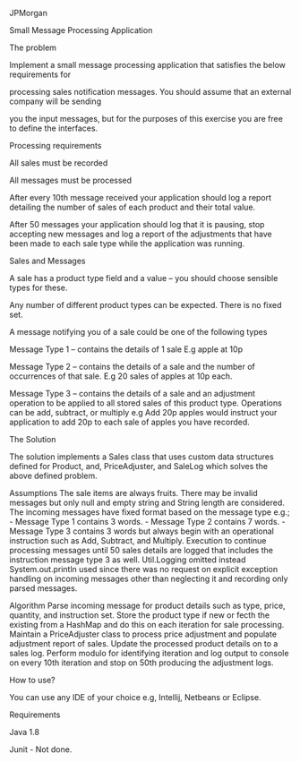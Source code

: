 JPMorgan

Small Message Processing Application

The problem

Implement a small message processing application that satisfies the below requirements for

processing sales notification messages. You should assume that an external company will be sending

you the input messages, but for the purposes of this exercise you are free to define the interfaces.

Processing requirements

All sales must be recorded

All messages must be processed

After every 10th message received your application should log a report detailing the number of sales of each product and their total value.

After 50 messages your application should log that it is pausing, stop accepting new messages and log a report of the adjustments that have been made to each sale type while the application was running.

Sales and Messages

A sale has a product type field and a value – you should choose sensible types for these.

Any number of different product types can be expected. There is no fixed set.

A message notifying you of a sale could be one of the following types

Message Type 1 – contains the details of 1 sale E.g apple at 10p

Message Type 2 – contains the details of a sale and the number of occurrences of that sale. E.g 20 sales of apples at 10p each.

Message Type 3 – contains the details of a sale and an adjustment operation to be applied to all stored sales of this product type. Operations can be add, subtract, or multiply e.g Add 20p apples would instruct your application to add 20p to each sale of apples you have recorded.

The Solution

The solution implements a Sales class that uses custom data structures defined for Product, and, PriceAdjuster, and SaleLog which solves the above defined problem.

Assumptions
The sale items are always fruits.
There may be invalid messages but only null and empty string and String length are considered.
The incoming messages have fixed format based on the message type e.g.; - Message Type 1 contains 3 words. - Message Type 2 contains 7 words. - Message Type 3 contains 3 words but always begin with an operational instruction such as Add, Subtract, and Multiply.
Execution to continue processing messages until 50 sales details are logged that includes the instruction message type 3 as well.
Util.Logging omitted instead System.out.println used since there was no request on explicit exception handling on incoming messages other than neglecting it and recording only parsed messages.

Algorithm
Parse incoming message for product details such as type, price, quantity, and instruction set.
Store the product type if new or fecth the existing from a HashMap and do this on each iteration for sale processing.
Maintain a PriceAdjuster class to process price adjustment and populate adjustment report of sales.
Update the processed product details on to a sales log.
Perform modulo for identifying iteration and log output to console on every 10th iteration and stop on 50th producing the adjustment logs.

How to use?

You can use any IDE of your choice e.g, Intellij, Netbeans or Eclipse.

Requirements

Java 1.8

Junit - Not done.
